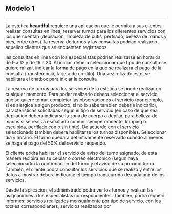 
## Modelo 1

----

La estetica **beautiful** requiere una aplicacion que le permita a sus clientes realizar consultas en linea, reservar turnos para los diferentes servicios con los que cuentan (depilacion, limpieza de cutis, perfilado, belleza de manos y pies, entre otros). la reserva de turnos y las consultas podrian realizarlo aquellos clientes que se encuentren registrados.

las consultas en linea  con los especialistas podrian realizarse en horarios de 9 a 12 y de 16 a 20. Al iniciar, debera selecicionar que tipo de consulta se quiere ralizar, indicar la forma de pago en la que se realizara el pago de la consulta (transferencia, tarjeta de credito). Una vez relizado esto, se habilitara el chatbox para iniciar la consulta

La reserva de turnos para los servicios de la estetica se puede realizar en cualquier momento.
Para poder realizarlo debera seleccionar el servicio que se quiere tomar, completar las observaciones al servicio (por ejemplo, si es alergica a algun producto, si no lo sabe tambien deberia indicarlo), caracteristicas solicitadas segun el tipo de servicio (en caso de que sea depilacion debera indicarse la zona de cuerpo a depilar, para belleza de manos si se realiza esmaltado comun, semipermanente, kapping o esculpida, perfilado con o sin tinte). De acuerdo con el servicio seleccionado tambien debera habilitarse los turnos disponibles.
Seleccionar dia y horario. El turno quedara definitivamente reservado cuando al menos se haga el pago del 50% del servicio requerido.

El cliente podra habilitar el servicio de aviso del turno asignado, de esta manera recibira en su celular o correo electronico (segun haya seleccionado) la confirmacion del turno y el aviso de su proximo turno. Tambien, el cliente podra consultar los servicios que se realizo y entre los datos a mostrar debera indicarse el tiempo transcurrido de cada uno de los servicios.

Desde la aplicacion, el administrado podra ver los turnos y realizar las asignaciones a los especialistas correspondientes. Tambien, podra requerir informes: servicios realizados mensualmente por tipo de servicio, con los totales correspondientes, servicios realizados por 
